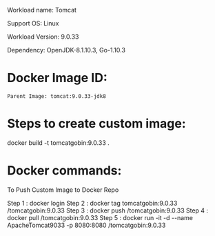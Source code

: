 Workload name: Tomcat

Support OS: Linux

Workload Version: 9.0.33

Dependency: OpenJDK-8.1.10.3, Go-1.10.3

# Docker Image ID: 
    Parent Image: tomcat:9.0.33-jdk8


# Steps to create custom image:

docker build -t tomcatgobin:9.0.33 .

# Docker commands:

To Push Custom Image to Docker Repo

Step 1 : docker login
Step 2 : docker tag tomcatgobin:9.0.33 <docker hub Username>/tomcatgobin:9.0.33
Step 3 : docker push <docker hub Username>/tomcatgobin:9.0.33
Step 4 : docker pull <docker hub Username>/tomcatgobin:9.0.33
Step 5 : docker run -it -d --name ApacheTomcat9033 -p 8080:8080 <docker hub Username>/tomcatgobin:9.0.33

